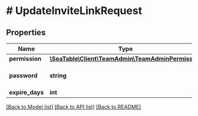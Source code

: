 # # UpdateInviteLinkRequest

## Properties

Name | Type | Description | Notes
------------ | ------------- | ------------- | -------------
**permission** | [**\SeaTable\Client\TeamAdmin\TeamAdminPermission**](TeamAdminPermission.md) |  | [optional]
**password** | **string** | User&#39;s password to login. | [optional]
**expire_days** | **int** |  | [optional]

[[Back to Model list]](../../README.md#models) [[Back to API list]](../../README.md#endpoints) [[Back to README]](../../README.md)
